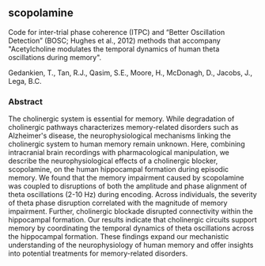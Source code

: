 ## scopolamine

Code for inter-trial phase coherence (ITPC) and “Better Oscillation Detection” (BOSC; Hughes et al., 2012) methods that accompany "Acetylcholine modulates the temporal dynamics of human theta oscillations during memory".

Gedankien, T., Tan, R.J., Qasim, S.E., Moore, H., McDonagh, D., Jacobs, J., Lega, B.C.

### Abstract
The cholinergic system is essential for memory. While degradation of cholinergic pathways characterizes 
memory-related disorders such as Alzheimer's disease, the neurophysiological mechanisms linking the 
cholinergic system to human memory remain unknown. Here, combining intracranial brain recordings with 
pharmacological manipulation, we describe the neurophysiological effects of a cholinergic blocker, 
scopolamine, on the human hippocampal formation during episodic memory. We found that the memory impairment 
caused by scopolamine was coupled to disruptions of both the amplitude and phase alignment of 
theta oscillations (2-10 Hz) during encoding. Across individuals, the severity of theta phase disruption
correlated with the magnitude of memory impairment. Further, cholinergic blockade disrupted connectivity
within the hippocampal formation. Our results indicate that cholinergic circuits support memory by coordinating
the temporal dynamics of theta oscillations across the hippocampal formation. These findings expand our mechanistic
understanding of the neurophysiology of human memory and offer insights into potential treatments for memory-related disorders.
